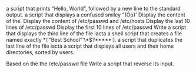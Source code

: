 a script that prints “Hello, World”, followed by a new line to the standard output.
 a script that displays a confused smiley "(Ôo)'
Display the content of the.
Display the content of /etc/passwd and /etc/hosts
Display the last 10 lines of /etc/passwd
Display the first 10 lines of /etc/passwd
Write a script that displays the third line of the file iacta
 a shell script that creates a file named exactly \*\\'"Best School"\'\\*$\?\*\*\*\*\*:).
a script that duplicates the last line of the file iacta
a script that displays all users and their home directories, sorted by users.

Based on the the /etc/passwd file
Write a script that reverse its input.
